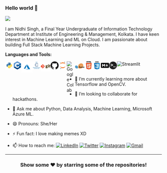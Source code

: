 ### Hello world 👋

<p align="left"> <img src="https://komarev.com/ghpvc/?username=singh2010nidhi&label=MyProfileViews&color=blue&style=plastic%22%20alt=%22singh2010nidhi" /> </p>

I am Nidhi Singh, a Final Year Undergraduate of Information Technology Department at Institute of Engineering & Management, Kolkata. I have keen interest in Machine Learning and ML on Cloud. I am passionate about building Full Stack Machine Learning Projects.

**Languages and Tools:**  

<img align="left" alt="Python" width="26px" src="https://raw.githubusercontent.com/github/explore/80688e429a7d4ef2fca1e82350fe8e3517d3494d/topics/python/python.png" />
<img align="left" alt="C++" width="26px" src="https://raw.githubusercontent.com/github/explore/80688e429a7d4ef2fca1e82350fe8e3517d3494d/topics/cpp/cpp.png" />
<img align="left" alt="Azure" width="36px" src="https://raw.githubusercontent.com/github/explore/80688e429a7d4ef2fca1e82350fe8e3517d3494d/topics/azure/azure.png" />
<img align="left" alt="C" width="26px" src="https://raw.githubusercontent.com/github/explore/80688e429a7d4ef2fca1e82350fe8e3517d3494d/topics/c/c.png" />
<img align="left" alt="Git" width="32px" src="https://raw.githubusercontent.com/github/explore/80688e429a7d4ef2fca1e82350fe8e3517d3494d/topics/git/git.png" />
<img align="left" alt="GitHub" width="26px" src="https://raw.githubusercontent.com/github/explore/78df643247d429f6cc873026c0622819ad797942/topics/github/github.png" />
<img align="left" alt="Jupyter Notebook" width="26px" src="https://raw.githubusercontent.com/github/explore/80688e429a7d4ef2fca1e82350fe8e3517d3494d/topics/jupyter-notebook/jupyter-notebook.png" />
<img align="left" alt="Google Colab" width="26px" src="https://camo.githubusercontent.com/a9f317b518f04f28e26f2ca7183378ff918c8db811be2800a5fad7519826d404/68747470733a2f2f6d69726f2e6d656469756d2e636f6d2f6d61782f3235302f312a695f6e636d41634e38314d524d4e524463656e4b69772e706e67" />
<img align="left" alt="Scikit Learn" width="32px" src="https://raw.githubusercontent.com/github/explore/80688e429a7d4ef2fca1e82350fe8e3517d3494d/topics/scikit-learn/scikit-learn.png"/>
<img align="left" alt="HTML" width="26px" src="https://raw.githubusercontent.com/github/explore/80688e429a7d4ef2fca1e82350fe8e3517d3494d/topics/html/html.png"/>
<img align="left" alt="CSS" width="26px" src="https://raw.githubusercontent.com/github/explore/80688e429a7d4ef2fca1e82350fe8e3517d3494d/topics/css/css.png"/>
<img align="bottom" alt="Streamlit" width="55px" src="https://camo.githubusercontent.com/b111c5b95a79783dc98ede533e486a584aba68a56bdd9931d0c3e2aafad01eea/68747470733a2f2f696d672e736869656c64732e696f2f62616467652f2d53747265616d6c69742d3333333333333f7374796c653d666c6174266c6f676f3d73747265616d6c6974266c6f676f436f6c6f723d353633443743"/>
<img align="left" alt="Markdown" width="26px" src="https://raw.githubusercontent.com/github/explore/80688e429a7d4ef2fca1e82350fe8e3517d3494d/topics/markdown/markdown.png"/>
<img align="left" alt="Terminal" width="26px" src="https://raw.githubusercontent.com/github/explore/80688e429a7d4ef2fca1e82350fe8e3517d3494d/topics/terminal/terminal.png"/>

<br>
<br>

- 🌱 I’m currently learning more about Tensorflow and OpenCV.

- 👯 I’m looking to collaborate for hackathons.

- 💬 Ask me about Python, Data Analysis, Machine Learning, Microsoft Azure ML.

- 😄 Pronouns: She/Her

- ⚡ Fun fact: I love making memes XD

- 📫 How to reach me: 
[![LinkedIn](https://img.shields.io/badge/-Nidhi_Singh-2867B2?style=flat&logo=Linkedin&logoColor=white)](https://www.linkedin.com/in/nidhisingh2010/)
[![Twitter](https://img.shields.io/badge/-singh554nidhi-1da1f2?style=flat&logo=Twitter&logoColor=white)](https://twitter.com/singh554nidhi/)
[![Instagram](https://img.shields.io/badge/-__.nidhi__singh.__-833ab4?style=flat&logo=Instagram&logoColor=white)](https://www.instagram.com/_.nidhi_singh._/)
[![Gmail](https://img.shields.io/badge/-Nidhi_Singh-DB4437?style=flat&logo=Gmail&logoColor=white)](mailto:singh2010nidhi@gmail.com)

***

<h3> <p align="center">  </p> </h3>

<H3 align="center"> Show some ❤️ by starring some of the repositories! </H3>
